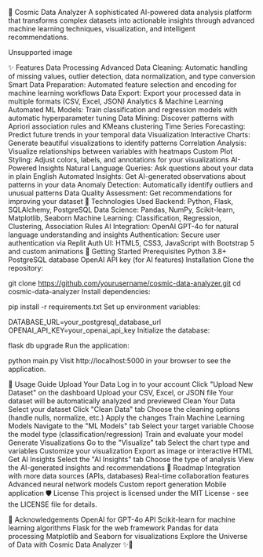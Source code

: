 🌌 Cosmic Data Analyzer
A sophisticated AI-powered data analysis platform that transforms complex datasets into actionable insights through advanced machine learning techniques, visualization, and intelligent recommendations.

Unsupported image

✨ Features
Data Processing
Advanced Data Cleaning: Automatic handling of missing values, outlier detection, data normalization, and type conversion
Smart Data Preparation: Automated feature selection and encoding for machine learning workflows
Data Export: Export your processed data in multiple formats (CSV, Excel, JSON)
Analytics & Machine Learning
Automated ML Models: Train classification and regression models with automatic hyperparameter tuning
Data Mining: Discover patterns with Apriori association rules and KMeans clustering
Time Series Forecasting: Predict future trends in your temporal data
Visualization
Interactive Charts: Generate beautiful visualizations to identify patterns
Correlation Analysis: Visualize relationships between variables with heatmaps
Custom Plot Styling: Adjust colors, labels, and annotations for your visualizations
AI-Powered Insights
Natural Language Queries: Ask questions about your data in plain English
Automated Insights: Get AI-generated observations about patterns in your data
Anomaly Detection: Automatically identify outliers and unusual patterns
Data Quality Assessment: Get recommendations for improving your dataset
🚀 Technologies Used
Backend: Python, Flask, SQLAlchemy, PostgreSQL
Data Science: Pandas, NumPy, Scikit-learn, Matplotlib, Seaborn
Machine Learning: Classification, Regression, Clustering, Association Rules
AI Integration: OpenAI GPT-4o for natural language understanding and insights
Authentication: Secure user authentication via Replit Auth
UI: HTML5, CSS3, JavaScript with Bootstrap 5 and custom animations
🔮 Getting Started
Prerequisites
Python 3.8+
PostgreSQL database
OpenAI API key (for AI features)
Installation
Clone the repository:

git clone https://github.com/yourusername/cosmic-data-analyzer.git
cd cosmic-data-analyzer
Install dependencies:

pip install -r requirements.txt
Set up environment variables:

DATABASE_URL=your_postgresql_database_url
OPENAI_API_KEY=your_openai_api_key
Initialize the database:

flask db upgrade
Run the application:

python main.py
Visit http://localhost:5000 in your browser to see the application.

💫 Usage Guide
Upload Your Data
Log in to your account
Click "Upload New Dataset" on the dashboard
Upload your CSV, Excel, or JSON file
Your dataset will be automatically analyzed and previewed
Clean Your Data
Select your dataset
Click "Clean Data" tab
Choose the cleaning options (handle nulls, normalize, etc.)
Apply the changes
Train Machine Learning Models
Navigate to the "ML Models" tab
Select your target variable
Choose the model type (classification/regression)
Train and evaluate your model
Generate Visualizations
Go to the "Visualize" tab
Select the chart type and variables
Customize your visualization
Export as image or interactive HTML
Get AI Insights
Select the "AI Insights" tab
Choose the type of analysis
View the AI-generated insights and recommendations
🌠 Roadmap
Integration with more data sources (APIs, databases)
Real-time collaboration features
Advanced neural network models
Custom report generation
Mobile application
🛡️ License
This project is licensed under the MIT License - see the LICENSE file for details.

🌟 Acknowledgements
OpenAI for GPT-4o API
Scikit-learn for machine learning algorithms
Flask for the web framework
Pandas for data processing
Matplotlib and Seaborn for visualizations
Explore the Universe of Data with Cosmic Data Analyzer ✨🔭
